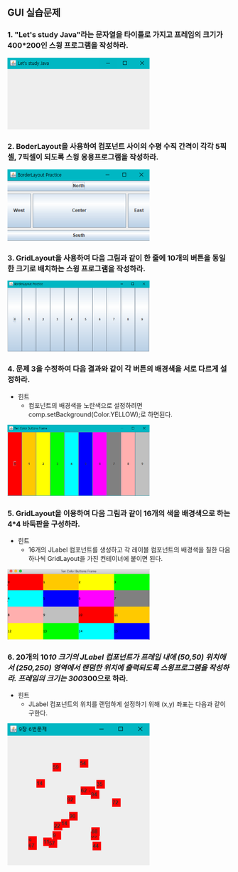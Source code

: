 
## GUI 실습문제
### 1. "Let's study Java"라는 문자열을 타이틀로 가지고 프레임의 크기가 400*200인 스윙 프로그램을 작성하라.
<img src="01.png" width="320"/>  
  
### 2. BoderLayout을 사용하여 컴포넌트 사이의 수평 수직 간격이 각각 5픽셀, 7픽셀이 되도록 스윙 응용프로그램을 작성하라.
<img src="02.png" width="320"/>    

### 3. GridLayout을 사용하여 다음 그림과 같이 한 줄에 10개의 버튼을 동일한 크기로 배치하는 스윙 프로그램을 작성하라.
<img src="03.png" width="320"/>    

### 4. 문제 3을 수정하여 다음 결과와 같이 각 버튼의 배경색을 서로 다르게 설정하라.
- 힌트
  - 컴포넌트의 배경색을 노란색으로 설정하려면 comp.setBackground(Color.YELLOW);로 하면된다.
<img src="04.png" width="320"/>    

### 5. GridLayout을 이용하여 다음 그림과 같이 16개의 색을 배경색으로 하는 4*4 바둑판을 구성하라.

- 힌트
  - 16개의 JLabel 컴포넌트를 생성하고 각 레이블 컴포넌트의 배경색을 칠한 다음 하나씩 GridLayout을 가진 컨테이너에 붙이면 된다.
<img src="05.png" width="320"/>    

### 6. 20개의 10*10 크기의 JLabel 컴포넌트가 프레임 내에 (50,50) 위치에서 (250,250) 영역에서 랜덤한 위치에 출력되도록 스윙프로그램을 작성하라. 프레임의 크기는 300*300으로 하라. 
- 힌트
  - JLabel 컴포넌트의 위치를 랜덤하게 설정하기 위해 (x,y) 좌표는 다음과 같이 구한다.
  
<img src="06.png" width="320"/>    
  


